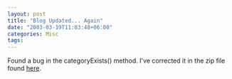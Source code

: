 ```yaml
---
layout: post
title: "Blog Updated... Again"
date: "2003-03-19T11:03:48+06:00"
categories: Misc 
tags: 
---
```


Found a bug in the categoryExists() method. I've corrected it in the zip file found <a href="http://www.camdenfamily.com/morpheus/blog/blog.zip">here</a>.